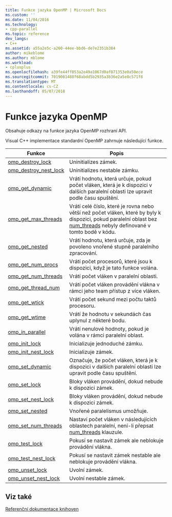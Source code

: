 ```yaml
---
title: Funkce jazyka OpenMP | Microsoft Docs
ms.custom: ''
ms.date: 11/04/2016
ms.technology:
- cpp-parallel
ms.topic: reference
dev_langs:
- C++
ms.assetid: a55a2e5c-a260-44ee-bbd6-de7e2351b384
author: mikeblome
ms.author: mblome
ms.workload:
- cplusplus
ms.openlocfilehash: a39fe44ff053a2e49a1067d0af071353e0a50ece
ms.sourcegitcommit: 7019081488f68abdd5b2935a3b36e2a5e8c571f8
ms.translationtype: MT
ms.contentlocale: cs-CZ
ms.lasthandoff: 05/07/2018
---
```

# <a name="openmp-functions"></a>Funkce jazyka OpenMP
Obsahuje odkazy na funkce jazyka OpenMP rozhraní API.  
  
 Visual C++ implementace standardní OpenMP zahrnuje následující funkce.  
  
|Funkce|Popis|  
|--------------|-----------------|  
|[omp_destroy_lock](../../../parallel/openmp/reference/omp-destroy-lock.md)|Uninitializes zámek.|  
|[omp_destroy_nest_lock](../../../parallel/openmp/reference/omp-destroy-nest-lock.md)|Uninitializes nestable zámku.|  
|[omp_get_dynamic](../../../parallel/openmp/reference/omp-get-dynamic.md)|Vrátí hodnotu, která určuje, pokud počet vláken, která je k dispozici v dalších paralelní oblasti lze upravit podle času spuštění.|  
|[omp_get_max_threads](../../../parallel/openmp/reference/omp-get-max-threads.md)|Vrátí celé číslo, které je rovna nebo větší než počet vláken, které by byly k dispozici, pokud paralelní oblast bez [num_threads](../../../parallel/openmp/reference/num-threads.md) nebyly definované v tomto bodě v kódu.|  
|[omp_get_nested](../../../parallel/openmp/reference/omp-get-nested.md)|Vrátí hodnotu, která určuje, zda je povoleno vnořené stupně paralelního zpracování.|  
|[omp_get_num_procs](../../../parallel/openmp/reference/omp-get-num-procs.md)|Vrátí počet procesorů, které jsou k dispozici, když je tato funkce volána.|  
|[omp_get_num_threads](../../../parallel/openmp/reference/omp-get-num-threads.md)|Vrátí počet vláken v paralelní oblasti.|  
|[omp_get_thread_num](../../../parallel/openmp/reference/omp-get-thread-num.md)|Vrátí počet vláken provádění vlákna v rámci jeho team přístup z více vláken.|  
|[omp_get_wtick](../../../parallel/openmp/reference/omp-get-wtick.md)|Vrátí počet sekund mezi počtu taktů procesoru.|  
|[omp_get_wtime](../../../parallel/openmp/reference/omp-get-wtime.md)|Vrátí že hodnotu v sekundách čas uplynul z některé bodu.|  
|[omp_in_parallel](../../../parallel/openmp/reference/omp-in-parallel.md)|Vrátí nenulové hodnoty, pokud je volána v rámci paralelní oblast.|  
|[omp_init_lock](../../../parallel/openmp/reference/omp-init-lock.md)|Inicializuje jednoduché zámku.|  
|[omp_init_nest_lock](../../../parallel/openmp/reference/omp-init-nest-lock.md)|Inicializuje zámek.|  
|[omp_set_dynamic](../../../parallel/openmp/reference/omp-set-dynamic.md)|Označuje, že počet vláken, která je k dispozici v dalších paralelní oblasti lze upravit podle času spuštění.|  
|[omp_set_lock](../../../parallel/openmp/reference/omp-set-lock.md)|Bloky vláken provádění, dokud nebude k dispozici zámek.|  
|[omp_set_nest_lock](../../../parallel/openmp/reference/omp-set-nest-lock.md)|Bloky vláken provádění, dokud nebude k dispozici zámek.|  
|[omp_set_nested](../../../parallel/openmp/reference/omp-set-nested.md)|Vnořené paralelismus umožňuje.|  
|[omp_set_num_threads](../../../parallel/openmp/reference/omp-set-num-threads.md)|Nastaví počet vláken v následujících oblastech paralelní, není-li přepsat [num_threads](../../../parallel/openmp/reference/num-threads.md) klauzule.|  
|[omp_test_lock](../../../parallel/openmp/reference/omp-test-lock.md)|Pokusí se nastavit zámek ale neblokuje provádění vlákna.|  
|[omp_test_nest_lock](../../../parallel/openmp/reference/omp-test-nest-lock.md)|Pokusí se nastavit zámek nestable ale neblokuje provádění vlákna.|  
|[omp_unset_lock](../../../parallel/openmp/reference/omp-unset-lock.md)|Uvolní zámek.|  
|[omp_unset_nest_lock](../../../parallel/openmp/reference/omp-unset-nest-lock.md)|Uvolní nestable zámek.|  
  
## <a name="see-also"></a>Viz také  
 [Referenční dokumentace knihoven](../../../parallel/openmp/reference/openmp-library-reference.md)